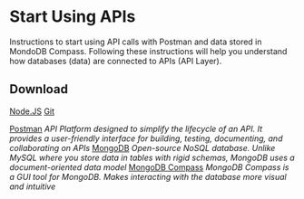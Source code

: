 # Start Using APIs 
Instructions to start using API calls with Postman and data stored in MondoDB Compass. Following these instructions will help you understand how databases (data) are connected to APIs (API Layer).

## Download 
[Node.JS](https://nodejs.org/en/download)
[Git](https://git-scm.com/book/en/v2/Getting-Started-Installing-Git)

[Postman](https://www.postman.com/downloads/)
*API Platform designed to simplify the lifecycle of an API. It provides a user-friendly interface for building, testing, documenting, and collaborating on APIs*
[MongoDB](https://www.mongodb.com/?msockid=24c7ed80bfbe616b3404fbbdbec0602c)
*Open-source NoSQL database. Unlike MySQL where you store data in tables with rigid schemas, MongoDB uses a document-oriented data model*
[MongoDB Compass](https://www.mongodb.com/products/tools/compass?msockid=24c7ed80bfbe616b3404fbbdbec0602c)
*MongoDB Compass is a GUI tool for MongoDB. Makes interacting with the database more visual and intuitive*
